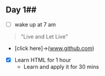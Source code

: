 ## Day 1##
- [ ] wake up at 7 am
>"Live and Let Live"
- [click here]->(www.github.com)
- [x] Learn HTML for 1 hour 
   - Learn and apply it for 30 mins